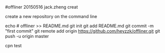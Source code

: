 #offliner 20150516 jack.zheng creat

create a new repository on the command line

echo # offliner >> README.md
git init
git add README.md
git commit -m "first commit"
git remote add origin https://github.com/heyzzk/offliner.git
git push -u origin master

cpn test
